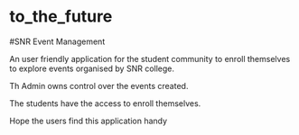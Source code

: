 # to_the_future

#SNR Event Management

An user friendly application for the student community to enroll themselves to explore events organised by SNR college.

Th Admin owns control over the events created.

The students have the access to enroll themselves.

Hope the users find this application handy
